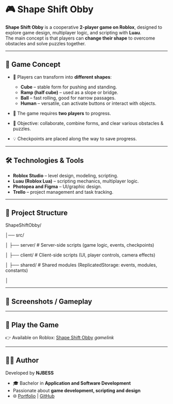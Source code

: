 # 🎮 Shape Shift Obby

**Shape Shift Obby** is a cooperative **2-player game on Roblox**, designed to explore game design, multiplayer logic, and scripting with **Luau**.  
The main concept is that players can **change their shape** to overcome obstacles and solve puzzles together.

---

## 🚀 Game Concept
- 🧊 Players can transform into **different shapes**:  
  - **Cube** – stable form for pushing and standing.  
  - **Ramp (half cube)** – used as a slope or bridge.  
  - **Ball** – fast rolling, good for narrow passages.  
  - **Human** – versatile, can activate buttons or interact with objects.  

- 👫 The game requires **two players** to progress.  
- 🎯 Objective: collaborate, combine forms, and clear various obstacles & puzzles.  
- 💡 Checkpoints are placed along the way to save progress.  

---

## 🛠️ Technologies & Tools
- **Roblox Studio** – level design, modeling, scripting.  
- **Luau (Roblox Lua)** – scripting mechanics, multiplayer logic.  
- **Photopea and Figma** – UI/graphic design.  
- **Trello** – project management and task tracking.  

---

## 📂 Project Structure
ShapeShiftObby/

│── src/

│ ├── server/ # Server-side scripts (game logic, events, checkpoints)

│ ├── client/ # Client-side scripts (UI, player controls, camera effects)

│ ├── shared/ # Shared modules (ReplicatedStorage: events, modules, constants)

│

---

## 📸 Screenshots / Gameplay

---

## 🚀 Play the Game
👉 Available on Roblox: [Shape Shift Obby](https://www.roblox.com/) *gamelink*  

---

## 👨‍💻 Author
Developed by **NJBESS**  
- 🎓 Bachelor in **Application and Software Development**
- Passionate about **game development, scripting and design**  
- 🌐 [Portfolio](https://hamdid.github.io) | [GitHub](https://github.com/HamdiID)

 
